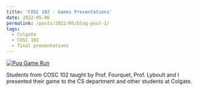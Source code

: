 ```yaml
---
title: 'COSC 102 - Games Presentations'
date: 2022-05-06
permalink: /posts/2022/05/blog-post-1/
tags:
  - Colgate
  - COSC 102
  - final presentations
---
```


[![Pug Game Run](https://www.youtube.com/watch?v=BWPbHfyihHw/0.jpg)](https://www.youtube.com/watch?v=BWPbHfyihHw)


Students from COSC 102 taught by Prof. Fourquet, Prof. Lyboult and I presented their game to the CS department and other students at Colgate. 